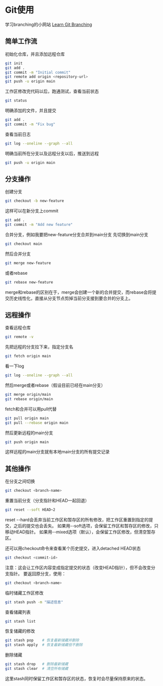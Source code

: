 # Git使用

学习branching的小网站 [Learn Git Branching](https://learngitbranching.js.org/) 

## 简单工作流

初始化仓库，并且添加远程仓库

```bash
git init
git add .
git commit -m "Initial commit"
git remote add origin <repository-url>
git push -u origin main
```

工作区修改完代码以后，跑通测试，查看当前状态

```bash
git status
```

明确添加的文件，并且提交

```bash
git add .
git commit -m "Fix bug"
```

查看当前日志

```bash
git log --oneline --graph --all
```

明确当前所在分支以及远程分支以后，推送到远程

```bash
git push -u origin main
```

## 分支操作

创建分支

```bash
git checkout -b new-feature
```

这样可以在新分支上commit

```bash
git add .
git commit -m "Add new feature"
```

合并分支，例如我要把new-feature分支合并到main分支
先切换到main分支

```bash
git checkout main
```

然后合并分支

```bash
git merge new-feature
```

或者rebase

```bash
git rebase new-feature
```

merge和rebase的区别在于，merge会创建一个新的合并提交，而rebase会将提交历史线性化，直接从分支节点剪掉当前分支接到要合并的分支上。

## 远程操作

查看远程仓库

```bash
git remote -v
```

先把远程的分支拉下来，指定分支名

```bash
git fetch origin main
```

看一下log

```bash
git log --oneline --graph --all
```

然后merge或者rebase（假设目前已经在main分支）

```bash
git merge origin/main
git rebase origin/main
```

fetch和合并可以用pull代替

```bash
git pull origin main
git pull --rebase origin main
```

然后更新远程的main分支

```bash
git push origin main
```

这样远程的main分支就有本地main分支的所有提交记录

## 其他操作

在分支之间切换

```bash
git checkout <branch-name>
```

重置当前分支（分支指针和HEAD一起回退）

```bash
git reset --soft HEAD~2
```

reset --hard会丢弃当前工作区和暂存区的所有修改，把工作区重置到指定的提交，之后的提交也会丢失。
如果用--soft选项，会保留工作区和暂存区的修改，只移动HEAD指针。
如果用--mixed选项（默认），会保留工作区修改，但清空暂存区。

还可以用checkout命令来查看某个历史提交，进入detached HEAD状态

```bash
git checkout <commit-id>
```

注意：这会让工作区内容变成指定提交的状态（改变HEAD指针），但不会改变分支指针。
要返回原分支，使用：

```bash
git checkout <branch-name>
```

临时储藏工作区修改

```bash
git stash push -m "描述信息"
```

查看储藏列表

```bash
git stash list
```

恢复储藏的修改

```bash
git stash pop    # 恢复最新储藏并删除
git stash apply  # 恢复最新储藏但不删除
```

删除储藏

```bash
git stash drop   # 删除最新储藏
git stash clear  # 清空所有储藏
```

这里stash同时保留工作区和暂存区的状态，恢复时会尽量保持原来的状态。